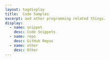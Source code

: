 ```yaml
---
layout: tagdisplay
title:  Code Samples
excerpt: and other programming related things.
display:
  - name: snippet
    desc: Code Snippets
  - name: repo
    desc: GitHub Repos
  - name: other
    desc: Other
---
```


